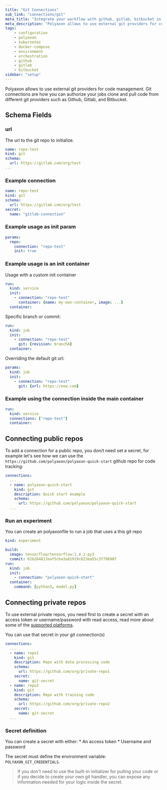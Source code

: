 ```yaml
---
title: "Git Connections"
sub_link: "connections/git"
meta_title: "Integrate your workflow with github, gitlab, bitbucket in Polyaxon - Configuration"
meta_description: "Polyaxon allows to use external git providers for code management."
tags:
    - configuration
    - polyaxon
    - kubernetes
    - docker-compose
    - environment
    - orchestration
    - github
    - gitlab
    - bitbucket
sidebar: "setup"
---
```


Polyaxon allows to use external git providers for code management. 
Git connections are how you can authorize your jobs clone and pull code from different git providers such as Github, Gitlab, and Bitbucket.

## Schema Fields

### url
 
The url to the git repo to initialize.

```yaml
name: repo-test
kind: git
schema:
  url: https://gitlab.com/org/test
...
```

### Example connection

```yaml
name: repo-test
kind: git
schema:
  url: https://gitlab.com/org/test
secret:
  name: "gitlab-connection"
```


### Example usage as init param

```yaml
params:
  repo:
    connection: "repo-test"
    init: true
```

### Example usage is an init container

Usage with a custom init container

```yaml
run:
  kind: service
  init:
    - connection: "repo-test"
      container: {name: my-own-container, image: ...}
  container:
```


Specific branch or commit:

```yaml
run:
  kind: job
  init:
    - connection: "repo-test"
      git: {revision: branchA}
  container:
```

Overriding the default git url:

```yaml
params:
  kind: job
  init:
    - connection: "repo-test"
      git: {url: https://new.com}
```

### Example using the connection inside the main container

```yaml
run:
  kind: service
  connections: ["repo-test"]
  container:
```

## Connecting public repos

To add a connection for a public repo, you don/t need set a secret, 
for example let's see how we can use the `https://github.com/polyaxon/polyaxon-quick-start` github repo for code tracking:

```yaml
connections:
  ...
  - name: polyaxon-quick-start
    kind: git
    description: Quick start example
    schema:
      url: https://github.com/polyaxon/polyaxon-quick-start
  ...
```

### Run an experiment


You can create an polyaxonfile to run a job that uses a this git repo


```yaml
kind: experiment

build:
  image: tensorflow/tensorflow:1.4.1-py3
  commit: 62b264813aaf5cba3a81919c623ea55c3f79698f
run:
  kind: job
  init:
    - connection: "polyaxon-quick-start"
  container:
    command: [python3, model.py]
```

## Connecting private repos

To use external private repos, you need first to create a secret with an access token or username/password with read access, 
read more about some of the [supported platforms](/integrations/scm/).

You can use that secret in your git connection(s)

```yaml
connections:
  ...
  - name: repo1
    kind: git
    description: Repo with data processing code
    schema:
      url: https://github.com/org/private-repo1
    secret:
      name: git-secret
  - name: repo2
    kind: git
    description: Repo with training code
    schema:
      url: https://github.com/org/private-repo2
    secret:
      name: git-secret
  ...
```

### Secret definition 

You can create a secret with either:
    * An access token
    * Username and password

The secret must define the environment variable: `POLYAXON_GIT_CREDENTIALS`.

> If you don't need to use the built-in initializer for pulling your code or if you decide to create your own git handler, 
you can expose any information needed for your logic inside the secret.
